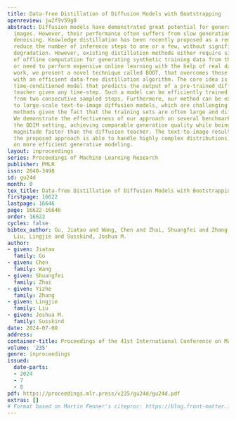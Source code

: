 ```yaml
---
title: Data-free Distillation of Diffusion Models with Bootstrapping
openreview: jw2f9v59g0
abstract: Diffusion models have demonstrated great potential for generating diverse
  images. However, their performance often suffers from slow generation due to iterative
  denoising. Knowledge distillation has been recently proposed as a remedy which can
  reduce the number of inference steps to one or a few, without significant quality
  degradation. However, existing distillation methods either require significant amounts
  of offline computation for generating synthetic training data from the teacher model,
  or need to perform expensive online learning with the help of real data. In this
  work, we present a novel technique called BOOT, that overcomes these limitations
  with an efficient data-free distillation algorithm. The core idea is to learn a
  time-conditioned model that predicts the output of a pre-trained diffusion model
  teacher given any time-step. Such a model can be efficiently trained based on bootstrapping
  from two consecutive sampled steps. Furthermore, our method can be easily adapted
  to large-scale text-to-image diffusion models, which are challenging for previous
  methods given the fact that the training sets are often large and difficult to access.
  We demonstrate the effectiveness of our approach on several benchmark datasets in
  the DDIM setting, achieving comparable generation quality while being orders of
  magnitude faster than the diffusion teacher. The text-to-image results show that
  the proposed approach is able to handle highly complex distributions, shedding light
  on more efficient generative modeling.
layout: inproceedings
series: Proceedings of Machine Learning Research
publisher: PMLR
issn: 2640-3498
id: gu24d
month: 0
tex_title: Data-free Distillation of Diffusion Models with Bootstrapping
firstpage: 16622
lastpage: 16646
page: 16622-16646
order: 16622
cycles: false
bibtex_author: Gu, Jiatao and Wang, Chen and Zhai, Shuangfei and Zhang, Yizhe and
  Liu, Lingjie and Susskind, Joshua M.
author:
- given: Jiatao
  family: Gu
- given: Chen
  family: Wang
- given: Shuangfei
  family: Zhai
- given: Yizhe
  family: Zhang
- given: Lingjie
  family: Liu
- given: Joshua M.
  family: Susskind
date: 2024-07-08
address:
container-title: Proceedings of the 41st International Conference on Machine Learning
volume: '235'
genre: inproceedings
issued:
  date-parts:
  - 2024
  - 7
  - 8
pdf: https://proceedings.mlr.press/v235/gu24d/gu24d.pdf
extras: []
# Format based on Martin Fenner's citeproc: https://blog.front-matter.io/posts/citeproc-yaml-for-bibliographies/
---
```

